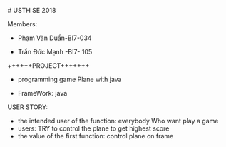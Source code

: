 ﻿﻿﻿﻿﻿﻿﻿﻿﻿﻿﻿﻿# USTH SE 2018 Members:- Phạm Văn Duẩn-BI7-034- Trần Đức Mạnh -BI7- 105++++++PROJECT+++++++- programming  game Plane with java - FrameWork: javaUSER STORY:- the intended user of the function: everybody Who want play a game- users: TRY to control the plane to get highest score - the value of the first function: control  plane on frame